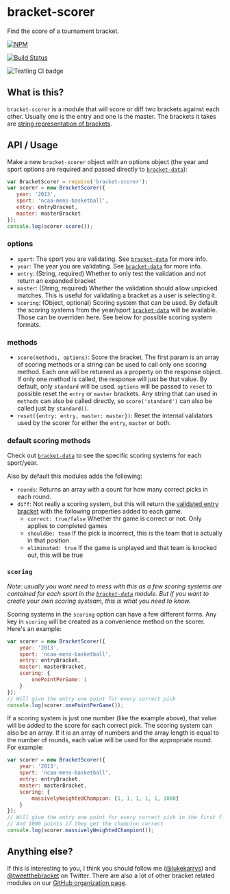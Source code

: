 bracket-scorer
==============

Find the score of a tournament bracket.

[![NPM](https://nodei.co/npm/bracket-scorer.png)](https://nodei.co/npm/bracket-scorer/)

[![Build Status](https://travis-ci.org/tweetyourbracket/bracket-scorer.png?branch=master)](https://travis-ci.org/tweetyourbracket/bracket-scorer)

![Testling CI badge](https://ci.testling.com/tweetyourbracket/bracket-scorer.png)

## What is this?

`bracket-scorer` is a module that will score or diff two brackets against each other. Usually one is the entry and one is the master. The brackets it takes are [string representation of brackets](https://gist.github.com/lukekarrys/2028007#explanation).

## API / Usage

Make a new `bracket-scorer` object with an options object (the year and sport options are required and passed directly to [`bracket-data`](https://github.com/tweetyourbracket/bracket-data#which-sports-does-it-have)):

```js
var BracketScorer = require('bracket-scorer');
var scorer = new BracketScorer({
   year: '2013',
   sport: 'ncaa-mens-basketball',
   entry: entryBracket,
   master: masterBracket
});
console.log(scorer.score());
```

### options

- `sport`: The sport you are validating. See [`bracket-data`](https://github.com/tweetyourbracket/bracket-data#api) for more info.
- `year`: The year you are validating. See [`bracket-data`](https://github.com/tweetyourbracket/bracket-data#api) for more info.
- `entry`: (String, required) Whether to only test the validation and not return an expanded bracket
- `master`: (String, required) Whether the validation should allow unpicked matches. This is useful for validating a bracket as a user is selecting it.
- `scoring`: (Object, optional) Scoring system that can be used. By default the scoring systems from the year/sport [`bracket-data`](https://github.com/tweetyourbracket/bracket-data) will be available. Those can be overriden here. See below for possible scoring system formats.

### methods

- `score(methods, options)`: Score the bracket. The first param is an array of scoring methods or a string can be used to call only one scoring method. Each one will be returned as a property on the response object. If only one method is called, the response will just be that value. By default, only `standard` will be used. `options` will be passed to `reset` to possible reset the `entry` or `master` brackets. Any string that can used in `methods` can also be called directly, so `score('standard')` can also be called just by `standard()`.
- `reset({entry: entry, master: master})`: Reset the internal validators used by the scorer for either the `entry`, `master` or both.

### default scoring methods

Check out [`bracket-data`](https://github.com/tweetyourbracket/bracket-data#what-data-does-this-module-give-me) to see the specific scoring systems for each sport/year.

Also by default this modules adds the following:

- `rounds`: Returns an array with a count for how many correct picks in each round.
- `diff`: Not really a scoring system, but this will return the [validated entry bracket](https://github.com/tweetyourbracket/bracket-validator) with the following properties added to each game.
  - `correct: true/false` Whether thr game is correct or not. Only applies to completed games
  - `shouldBe: team` If the pick is incorrect, this is the team that is actually in that position
  - `eliminated: true` If the game is unplayed and that team is knocked out, this will be true

### `scoring`

*Note: usually you wont need to mess with this as a few scoring systems are contained for each sport in the [`bracket-data`](https://github.com/tweetyourbracket/bracket-data#what-data-does-this-module-give-me) module. But if you want to create your own scoring systeam, this is what you need to know.*

Scoring systems in the `scoring` option can have a few different forms. Any key in `scoring` will be created as a convenience method on the scorer. Here's an example:

```js
var scorer = new BracketScorer({
    year: '2013',
    sport: 'ncaa-mens-basketball',
    entry: entryBracket,
    master: masterBracket,
    scoring: {
        onePointPerGame: 1
    }
});
// Will give the entry one point for every correct pick
console.log(scorer.onePointPerGame());
```

If a scoring system is just one number (like the example above), that value will be added to the score for each correct pick. The scoring system can also be an array. If it is an array of numbers and the array length is equal to the number of rounds, each value will be used for the appropriate round. For example:

```js
var scorer = new BracketScorer({
    year: '2013',
    sport: 'ncaa-mens-basketball',
    entry: entryBracket,
    master: masterBracket,
    scoring: {
        massivelyWeightedChampion: [1, 1, 1, 1, 1, 1000]
    }
});
// Will give the entry one point for every correct pick in the first five rounds
// And 1000 points if they get the champion correct
console.log(scorer.massivelyWeightedChampion());
```

## Anything else?

If this is interesting to you, I think you should follow me ([@lukekarrys](https://twitter.com/lukekarrys)) and [@tweetthebracket](https://twitter.com/tweetthebracket) on Twitter. There are also a lot of other bracket related modules on our [GitHub organization page](https://github.com/tweetyourbracket).

